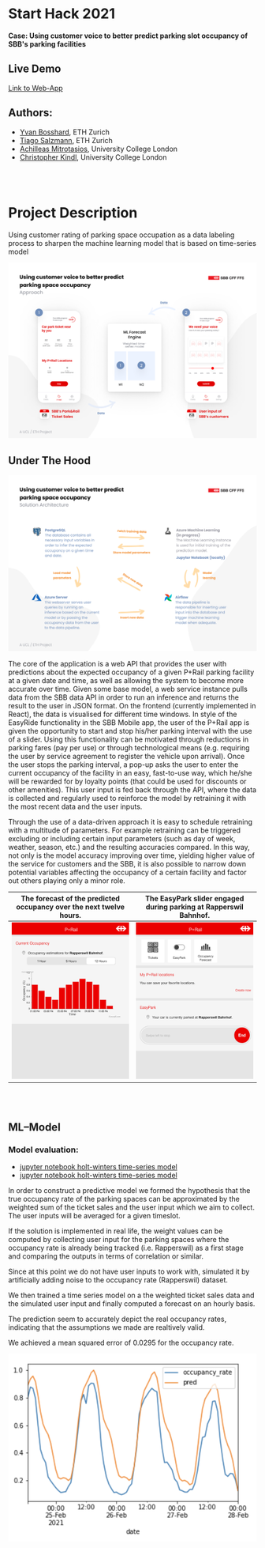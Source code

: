 # Start Hack 2021

**Case: Using customer voice to better predict parking slot occupancy of SBB's parking facilities**

## Live Demo
[Link to Web-App](https://park-and-rail.azurewebsites.net/)

## Authors:
- [Yvan Bosshard](https://https://www.linkedin.com/in/yvan-bosshard/), ETH Zurich
- [Tiago Salzmann](https://www.linkedin.com/in/tiago-salzmann-888818164/), ETH Zurich
- [Achilleas Mitrotasios](https://www.linkedin.com/in/achilleas-mitrotasios/), University College London
- [Christopher Kindl](https://www.linkedin.com/in/kindl/), University College London

<br><br>


# Project Description

Using customer rating of parking space occupation as a data labeling process to sharpen the machine learning model that is based on time-series model

![alt text](https://github.com/christopherkindl/start-hack-2021/blob/main/Approach.png)


## Under The Hood

![alt text](https://github.com/christopherkindl/start-hack-2021/blob/main/Architecture.png)

The core of the application is a web API that provides the user with predictions about the expected occupancy of a given P+Rail parking facility at a given date and time, as well as allowing the system to become more accurate over time. Given some base model, a web service instance pulls data from the SBB data API in order to run an inference and returns the result to the user in JSON format. On the frontend (currently implemented in React), the data is visualised for different time windows. In style of the EasyRide functionality in the SBB Mobile app, the user of the P+Rail app is given the opportunity to start and stop his/her parking interval with the use of a slider. Using this functionality can be motivated through reductions in parking fares (pay per use) or through technological means (e.g. requiring the user by service agreement to register the vehicle upon arrival). Once the user stops the parking interval, a pop-up asks the user to enter the current occupancy of the facility in an easy, fast-to-use way, which he/she will be rewarded for by loyalty points (that could be used for discounts or other amenities). This user input is fed back through the API, where the data is collected and regularly used to reinforce the model by retraining it with the most recent data and the user inputs.

Through the use of a data-driven approach it is easy to schedule retraining with a multitude of parameters. For example retraining can be triggered excluding or including certain input parameters (such as day of week, weather, season, etc.) and the resulting accuracies compared. In this way, not only is the model accuracy improving over time, yielding higher value of the service for customers and the SBB, it is also possible to narrow down potential variables affecting the occupancy of a certain facility and factor out others playing only a minor role.

The forecast of the predicted occupancy over the next twelve hours.             |  The EasyPark slider engaged during parking at Rapperswil Bahnhof.         
:-------------------------:|:-------------------------:
![](./ui_3.png)  |  ![](./ui_1.png)

<br><br>
## ML–Model


### Model evaluation:

- [jupyter notebook holt-winters time-series model](https://github.com/christopherkindl/start-hack-2021/blob/main/01_ml/model_training_achi.ipynb)
- [jupyter notebook holt-winters time-series model](https://github.com/christopherkindl/start-hack-2021/blob/main/01_ml/model_training_chris.ipynb)

In order to construct a predictive model we formed the hypothesis that the true occupancy rate of the parking spaces can be approximated by the weighted sum of the ticket sales and the user input which we aim to collect. The user inputs will be averaged for a given timeslot.

If the solution is implemented in real life, the weight values can be computed by collecting user input for the parking spaces where the occupancy rate is already being tracked (i.e. Rapperswil) as a first stage and comparing the outputs in terms of correlation or similar.

Since at this point we do not have user inputs to work with, simulated it by artificially adding noise to the occupancy rate (Rapperswil) dataset.

We then trained a time series model on a the weighted ticket sales data and the simulated user input and finally computed a forecast on an hourly basis.

The prediction seem to accurately depict the real occupancy rates, indicating that the assumptions we made are realtively valid.

We achieved a mean squared error of 0.0295 for the occupancy rate.

![](./01_ml/prediction.png)
